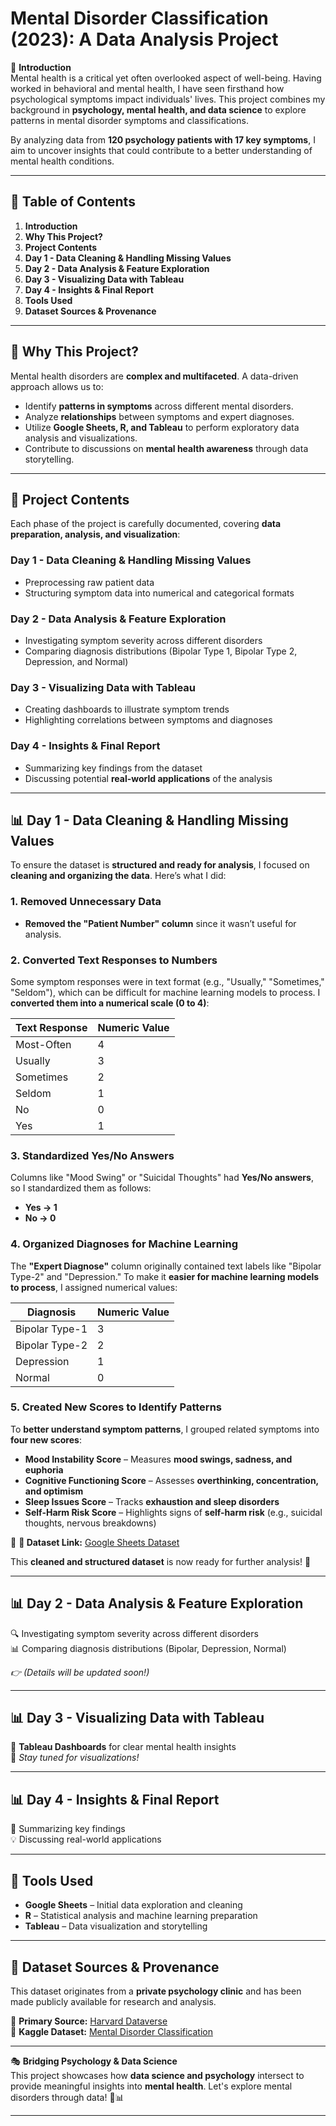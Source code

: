 # **Mental Disorder Classification (2023): A Data Analysis Project**  

📌 **Introduction**  
Mental health is a critical yet often overlooked aspect of well-being. Having worked in behavioral and mental health, I have seen firsthand how psychological symptoms impact individuals' lives. This project combines my background in **psychology, mental health, and data science** to explore patterns in mental disorder symptoms and classifications.  

By analyzing data from **120 psychology patients with 17 key symptoms**, I aim to uncover insights that could contribute to a better understanding of mental health conditions.  

---  

## 📖 **Table of Contents**  

1. **Introduction**
2. **Why This Project?** 
3. **Project Contents**
4. **Day 1 - Data Cleaning & Handling Missing Values**
5. **Day 2 - Data Analysis & Feature Exploration**  
6. **Day 3 - Visualizing Data with Tableau**
7. **Day 4 - Insights & Final Report**
8. **Tools Used** 
9. **Dataset Sources & Provenance** 

---  

## 🎯 **Why This Project?**  

Mental health disorders are **complex and multifaceted**. A data-driven approach allows us to:  

- Identify **patterns in symptoms** across different mental disorders.  
- Analyze **relationships** between symptoms and expert diagnoses.  
- Utilize **Google Sheets, R, and Tableau** to perform exploratory data analysis and visualizations.  
- Contribute to discussions on **mental health awareness** through data storytelling.  

---  

## 📂 **Project Contents**  

Each phase of the project is carefully documented, covering **data preparation, analysis, and visualization**:  

### **Day 1 - Data Cleaning & Handling Missing Values**  
- Preprocessing raw patient data  
- Structuring symptom data into numerical and categorical formats  

### **Day 2 - Data Analysis & Feature Exploration**  
- Investigating symptom severity across different disorders  
- Comparing diagnosis distributions (Bipolar Type 1, Bipolar Type 2, Depression, and Normal)  

### **Day 3 - Visualizing Data with Tableau**  
- Creating dashboards to illustrate symptom trends  
- Highlighting correlations between symptoms and diagnoses  

### **Day 4 - Insights & Final Report**  
- Summarizing key findings from the dataset  
- Discussing potential **real-world applications** of the analysis  

---  

## 📊 **Day 1 - Data Cleaning & Handling Missing Values**  

To ensure the dataset is **structured and ready for analysis**, I focused on **cleaning and organizing the data**. Here’s what I did:  

### **1. Removed Unnecessary Data**  
- **Removed the "Patient Number" column** since it wasn’t useful for analysis.  

### **2. Converted Text Responses to Numbers**  
Some symptom responses were in text format (e.g., "Usually," "Sometimes," "Seldom"), which can be difficult for machine learning models to process. I **converted them into a numerical scale (0 to 4)**:  

| Text Response  | Numeric Value |
|---------------|--------------|
| Most-Often    | 4            |
| Usually       | 3            |
| Sometimes     | 2            |
| Seldom        | 1            |
| No           | 0            |
| Yes          | 1            |

### **3. Standardized Yes/No Answers**  
Columns like "Mood Swing" or "Suicidal Thoughts" had **Yes/No answers**, so I standardized them as follows:  

- **Yes → 1**  
- **No → 0**  

### **4. Organized Diagnoses for Machine Learning**  
The **"Expert Diagnose"** column originally contained text labels like "Bipolar Type-2" and "Depression." To make it **easier for machine learning models to process**, I assigned numerical values:  

| Diagnosis        | Numeric Value |
|-----------------|--------------|
| Bipolar Type-1  | 3            |
| Bipolar Type-2  | 2            |
| Depression      | 1            |
| Normal         | 0            |

### **5. Created New Scores to Identify Patterns**  
To **better understand symptom patterns**, I grouped related symptoms into **four new scores**:  

- **Mood Instability Score** – Measures **mood swings, sadness, and euphoria**  
- **Cognitive Functioning Score** – Assesses **overthinking, concentration, and optimism**  
- **Sleep Issues Score** – Tracks **exhaustion and sleep disorders**  
- **Self-Harm Risk Score** – Highlights signs of **self-harm risk** (e.g., suicidal thoughts, nervous breakdowns)  

💾 **📎 Dataset Link:** [Google Sheets Dataset](https://docs.google.com/spreadsheets/d/148BXUigQAvB5ID8VKiW5NMGWYK8hgyVnn6YMBGEKIRE/edit?usp=sharing)  

This **cleaned and structured dataset** is now ready for further analysis! 🚀  

---

## 📊 **Day 2 - Data Analysis & Feature Exploration**  

🔍 Investigating symptom severity across different disorders  
📊 Comparing diagnosis distributions (Bipolar, Depression, Normal)  

*👉 (Details will be updated soon!)*  

---

## 📊 **Day 3 - Visualizing Data with Tableau**  

🎨 **Tableau Dashboards** for clear mental health insights  
🔗 *Stay tuned for visualizations!*  

---

## 📊 **Day 4 - Insights & Final Report**  

📝 Summarizing key findings  
💡 Discussing real-world applications  

---

## 🚀 **Tools Used**  

- **Google Sheets** – Initial data exploration and cleaning  
- **R** – Statistical analysis and machine learning preparation  
- **Tableau** – Data visualization and storytelling  

---

## 📌 **Dataset Sources & Provenance**  

This dataset originates from a **private psychology clinic** and has been made publicly available for research and analysis.  

🔗 **Primary Source:** [Harvard Dataverse](https://dataverse.harvard.edu/dataset.xhtml?persistentId=doi:10.7910/DVN/0FNET5)  
🔗 **Kaggle Dataset:** [Mental Disorder Classification](https://www.kaggle.com/datasets/cid007/mental-disorder-classification/data)  

---

🎭 **Bridging Psychology & Data Science**  
This project showcases how **data science and psychology** intersect to provide meaningful insights into **mental health**. Let's explore mental disorders through data! 🧠📊  

---
